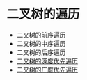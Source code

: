 # 二叉树的遍历

-	二叉树的前序遍历
-	二叉树的中序遍历
-	二叉树的后序遍历
-	[二叉树的深度优先遍历](https://github.com/guanjunjian/Interview-Summary/blob/master/notes/algorithms/%E6%A0%91%E7%9A%84%E6%B7%B1%E5%BA%A6%E4%BC%98%E5%85%88%E9%81%8D%E5%8E%86.md)
-	[二叉树的广度优先遍历](https://github.com/guanjunjian/Interview-Summary/blob/master/notes/algorithms/%E6%A0%91%E7%9A%84%E5%B9%BF%E5%BA%A6%E4%BC%98%E5%85%88%E9%81%8D%E5%8E%86.md)